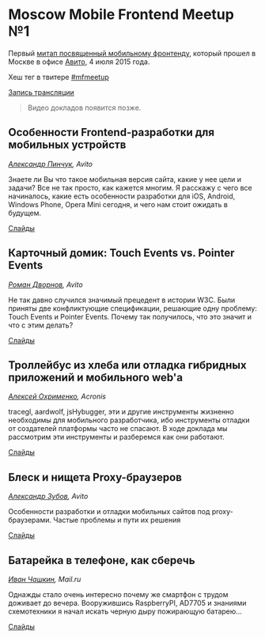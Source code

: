 # Moscow Mobile Frontend Meetup №1

Первый [митап посвященный мобильному фронтенду](https://moscow-mobile-frontend.timepad.ru/event/217960/), который прошел в Москве в офисе [Авито](https://www.avito.ru/), 4 июля 2015 года.

Хеш тег в твитере [#mfmeetup](https://twitter.com/hashtag/mfmeetup?src=hash&vertical=default&f=tweets)

[Запись трансляции](https://youtu.be/o_1t-nnxL0Q?t=26m55s)

> Видео докладов появится позже.

## Особенности Frontend-разработки для мобильных устройств

*[Александр Пинчук](https://twitter.com/pin_al), Avito*

Знаете ли Вы что такое мобильная версия сайта, какие у нее цели и задачи? Все не так просто, как кажется многим. Я расскажу с чего все начиналось, какие есть особенности разработки для iOS, Android, Windows Phone, Opera Mini сегодня, и чего нам стоит ожидать в будущем.

[Слайды](http://slides.com/sashapinchuk/mobilesite-2#/)
 
## Карточный домик: Touch Events vs. Pointer Events

*[Роман Дворнов](https://twitter.com/rdvornov), Avito*

Не так давно случился значимый прецедент в истории W3C. Были приняты две конфликтующие спецификации, решающие одну проблему: Touch Events и Pointer Events. Почему так получилось, что это значит и что с этим делать?

[Слайды](http://www.slideshare.net/basisjs/ss-40728849)
 
## Троллейбус из хлеба или отладка гибридных приложений и мобильного web'a

*[Алексей Охрименко](https://twitter.com/Ai_boy), Acronis*

tracegl, aardwolf, jsHybugger, эти и другие инструменты жизненно необходимы для мобильного разработчика, ибо инструменты отладки от создателей платформы часто не спасают. В ходе доклада мы рассмотрим эти инструменты и разберемся как они работают.

[Слайды](-)

## Блеск и нищета Proxy-браузеров

*[Александр Зубов](https://twitter.com/zoobov), Avito*

Особенности разработки и отладки мобильных сайтов под proxy-браузерами. Частые проблемы и пути их решения 

[Слайды](http://slides.com/alexanderzubov/deck)
 
## Батарейка в телефоне, как сберечь

*[Иван Чашкин](https://twitter.com/CHizh73), Mail.ru*

Однажды стало очень интересно почему же смартфон с трудом доживает до вечера. Вооружившись RaspberryPI, AD7705 и знаниями схемотехники я начал искать черную дыру пожирающую батарею...

[Слайды](-)
